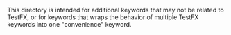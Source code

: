 This directory is intended for additional keywords that may not be related to TestFX, 
or for keywords that wraps the behavior of multiple TestFX keywords into one "convenience" keyword.

